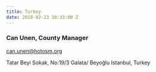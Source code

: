 ```yaml
---
title: Turkey
date: 2018-02-23 10:33:00 Z
---
```


### Can Unen, County Manager
[can.unen@hotosm.org](can.unen@hotosm.org)

Tatar Beyi Sokak, No:19/3
Galata/ Beyoğlu
Istanbul, Turkey